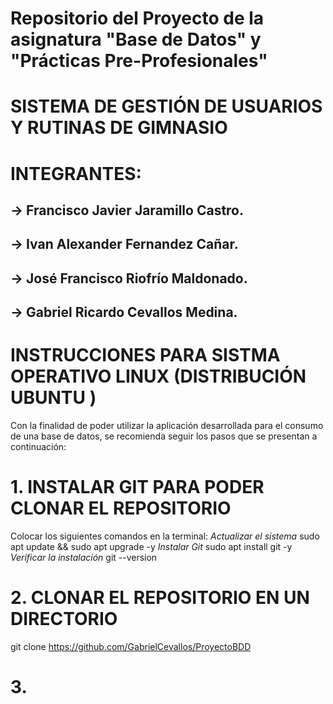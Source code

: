 # Repositorio del Proyecto de la asignatura "Base de Datos" y "Prácticas Pre-Profesionales"

# SISTEMA DE GESTIÓN DE USUARIOS Y RUTINAS DE GIMNASIO

# INTEGRANTES:
## -> Francisco Javier Jaramillo Castro.
## -> Ivan Alexander Fernandez Cañar.
## -> José Francisco Riofrío Maldonado.
## -> Gabriel Ricardo Cevallos Medina.


# INSTRUCCIONES PARA SISTMA OPERATIVO LINUX (DISTRIBUCIÓN UBUNTU )
Con la finalidad de poder utilizar la aplicación desarrollada para el consumo de una base de datos, se recomienda seguir los pasos que se presentan a continuación:

# 1. INSTALAR GIT PARA PODER CLONAR EL REPOSITORIO
Colocar los siguientes comandos en la terminal:
*Actualizar el sistema*
sudo apt update && sudo apt upgrade -y
*Instalar Git*
sudo apt install git -y
*Verificar la instalación*
git --version



# 2. CLONAR EL REPOSITORIO EN UN DIRECTORIO

git clone https://github.com/GabrielCevallos/ProyectoBDD


# 3. 


